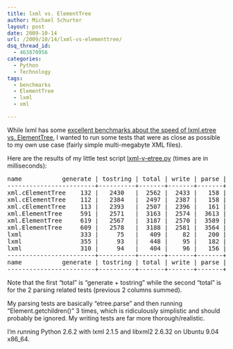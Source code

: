 ```yaml
---
title: lxml vs. ElementTree
author: Michael Schurter
layout: post
date: 2009-10-14
url: /2009/10/14/lxml-vs-elementtree/
dsq_thread_id:
  - 463870956
categories:
  - Python
  - Technology
tags:
  - benchmarks
  - ElementTree
  - lxml
  - xml

---
```

While lxml has some [excellent benchmarks about the speed of lxml.etree vs. ElementTree][1], I wanted to run some tests that were as close as possible to my own use case (fairly simple multi-megabyte XML files).

Here are the results of my little test script [lxml-v-etree.py][2] (times are in milliseconds):

<pre>name           generate | tostring | total | write | parse | find | total
------------------------+----------+-------+-------+-------+------+------
xml.cElementTree    132 |   2430   |  2562 |  2433 |   158 |   58 |   216
xml.cElementTree    112 |   2384   |  2497 |  2387 |   158 |   25 |   183
xml.cElementTree    113 |   2393   |  2507 |  2396 |   161 |   25 |   187
xml.ElementTree     591 |   2571   |  3163 |  2574 |  3613 |   25 |  3638
xml.ElementTree     619 |   2567   |  3187 |  2570 |  3589 |   55 |  3644
xml.ElementTree     609 |   2578   |  3188 |  2581 |  3564 |   55 |  3619
lxml                333 |     75   |   409 |    82 |   200 |    0 |   201
lxml                355 |     93   |   448 |    95 |   182 |   32 |   214
lxml                310 |     94   |   404 |    96 |   156 |   56 |   213
------------------------+----------+-------+-------+-------+------+------
name           generate | tostring | total | write | parse | find | total
------------------------+----------+-------+-------+-------+------+------
</pre>

Note that the first &#8220;total&#8221; is &#8220;generate + tostring&#8221; while the second &#8220;total&#8221; is for the 2 parsing related tests (previous 2 columns summed).

My parsing tests are basically &#8220;etree.parse&#8221; and then running &#8220;Element.getchildren()&#8221; 3 times, which is ridiculously simplistic and should probably be ignored. My writing tests are far more thorough/realistic.

I&#8217;m running Python 2.6.2 with lxml 2.1.5 and libxml2 2.6.32 on Ubuntu 9.04 x86_64.

 [1]: http://codespeak.net/lxml/performance.html
 [2]: /files/lxml-v-etree.py-remove-me